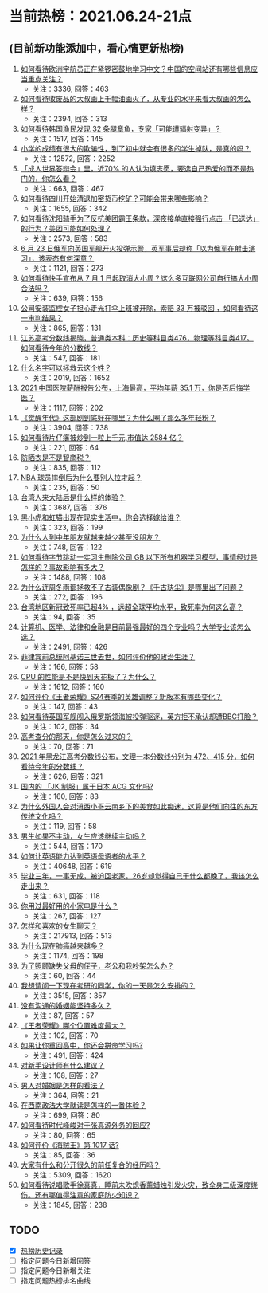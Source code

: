 # 当前热榜：2021.06.24-21点
## (目前新功能添加中，看心情更新热榜)
1. [如何看待欧洲宇航员正在紧锣密鼓地学习中文？中国的空间站还有哪些信息应当重点关注？](https://www.zhihu.com/question/466521697)
    * 关注：3336, 回答：463
2. [如何看待收废品的大叔画上千幅油画火了，从专业的水平来看大叔画的怎么样？](https://www.zhihu.com/question/466839329)
    * 关注：2394, 回答：313
3. [如何看待韩国渔民发现 32 条腿章鱼，专家「可能遭辐射变异」？](https://www.zhihu.com/question/466878537)
    * 关注：1517, 回答：145
4. [小学的成绩有很大的欺骗性，到了初中就会有很多的学生掉队，是真的吗？](https://www.zhihu.com/question/433616847)
    * 关注：12572, 回答：2252
5. [「成人世界答辩会」里，近70% 的人认为填志愿，要选自己热爱的而不是热门的，你怎么看？](https://www.zhihu.com/question/466549049)
    * 关注：663, 回答：467
6. [如何看待四川开始清退加密货币挖矿？可能会带来哪些影响？](https://www.zhihu.com/question/466079044)
    * 关注：1655, 回答：342
7. [如何看待沈阳骑手为了反抗美团霸王条款，深夜接单直接强行点击 「已送达」的行为？美团可能如何处理？](https://www.zhihu.com/question/465982752)
    * 关注：2573, 回答：583
8. [6 月 23 日俄军向英国军舰开火投弹示警，英军事后却称「以为俄军在射击演习」，该表态有何深意？](https://www.zhihu.com/question/466882658)
    * 关注：1121, 回答：273
9. [如何看待快手宣布从 7 月 1 日起取消大小周？这么多互联网公司自行搞大小周合法吗？](https://www.zhihu.com/question/467143015)
    * 关注：639, 回答：156
10. [公司安装监控女子担心走光打伞上班被开除，索赔 33 万被驳回 ，如何看待这一审判结果？](https://www.zhihu.com/question/466782388)
    * 关注：865, 回答：131
11. [江苏高考分数线揭晓，普通类本科：历史等科目类476，物理等科目类417。如何看待今年的分数线？](https://www.zhihu.com/question/467115094)
    * 关注：547, 回答：181
12. [什么名字可以拯救云这个姓？](https://www.zhihu.com/question/374976506)
    * 关注：2019, 回答：1652
13. [2021 中国医院薪酬报告公布，上海最高，平均年薪 35.1 万，你是否后悔学医？](https://www.zhihu.com/question/466745043)
    * 关注：1117, 回答：202
14. [《觉醒年代》这部剧到底好在哪里？为什么圈了那么多年轻粉？](https://www.zhihu.com/question/459410613)
    * 关注：3904, 回答：738
15. [如何看待片仔癀被炒到一粒上千元,市值达 2584 亿？](https://www.zhihu.com/question/466984445)
    * 关注：221, 回答：64
16. [防晒衣是不是智商税？](https://www.zhihu.com/question/398086368)
    * 关注：835, 回答：112
17. [NBA 球员摔倒后为什么要别人拉才起？](https://www.zhihu.com/question/20245636)
    * 关注：235, 回答：50
18. [台湾人来大陆后是什么样的体验？](https://www.zhihu.com/question/403879552)
    * 关注：3687, 回答：376
19. [黑小虎和虹猫出现在现实生活中，你会选择嫁给谁？](https://www.zhihu.com/question/403110937)
    * 关注：323, 回答：199
20. [为什么人到中年朋友就越来越少甚至没朋友？](https://www.zhihu.com/question/365256729)
    * 关注：748, 回答：122
21. [如何看待字节跳动一实习生删除公司 GB 以下所有机器学习模型，事情经过是怎样的？事故影响有多大？](https://www.zhihu.com/question/466656197)
    * 关注：1488, 回答：108
22. [为什么连周冬雨都拯救不了古装偶像剧？《千古玦尘》是哪里出了问题？](https://www.zhihu.com/question/465674599)
    * 关注：272, 回答：196
23. [台湾地区新冠致死率已超4% ，远超全球平均水平，致死率为何这么高？](https://www.zhihu.com/question/466839287)
    * 关注：94, 回答：35
24. [计算机、医学、法律和金融是目前最强最好的四个专业吗？大学专业该怎么选？](https://www.zhihu.com/question/458947942)
    * 关注：2491, 回答：426
25. [菲律宾前总统阿基诺三世去世，如何评价他的政治生涯？](https://www.zhihu.com/question/467004815)
    * 关注：166, 回答：58
26. [CPU 的性能是不是快到天花板了？为什么？](https://www.zhihu.com/question/376567574)
    * 关注：1612, 回答：160
27. [如何评价《王者荣耀》S24赛季的英雄调整？新版本有哪些变化？](https://www.zhihu.com/question/466612397)
    * 关注：147, 回答：43
28. [如何看待英国军舰闯入俄罗斯领海被投弹驱逐，英方拒不承认却遭BBC打脸？](https://www.zhihu.com/question/466996777)
    * 关注：102, 回答：34
29. [高考查分的那天，你是怎么过来的？](https://www.zhihu.com/question/330411122)
    * 关注：70, 回答：71
30. [2021 年黑龙江高考分数线公布，文理一本分数线分别为 472、415 分，如何看待今年的分数线？](https://www.zhihu.com/question/466845821)
    * 关注：626, 回答：321
31. [国内的 「JK 制服」属于日本 ACG 文化吗?](https://www.zhihu.com/question/464172849)
    * 关注：160, 回答：83
32. [为什么外国人会对滇西小哥云南乡下的美食如此痴迷，这算是他们向往的东方传统文化吗？](https://www.zhihu.com/question/466627104)
    * 关注：119, 回答：58
33. [男生如果不主动，女生应该继续主动吗？](https://www.zhihu.com/question/317466232)
    * 关注：544, 回答：170
34. [如何让英语能力达到英语母语者的水平？](https://www.zhihu.com/question/276101963)
    * 关注：40648, 回答：619
35. [毕业三年，一事无成，被迫回老家，26岁却觉得自己干什么都晚了，我该怎么走出来？](https://www.zhihu.com/question/302335564)
    * 关注：631, 回答：118
36. [你用过最好用的小家电是什么？](https://www.zhihu.com/question/455984065)
    * 关注：267, 回答：127
37. [怎样和喜欢的女生聊天？](https://www.zhihu.com/question/269469147)
    * 关注：217913, 回答：513
38. [为什么现在肺癌越来越多？](https://www.zhihu.com/question/454025025)
    * 关注：1174, 回答：198
39. [为了照顾缺失父母的侄子，老公和我吵架怎么办？](https://www.zhihu.com/question/466965270)
    * 关注：60, 回答：44
40. [我想请问一下现在考研的同学，你的一天是怎么安排的？](https://www.zhihu.com/question/410450910)
    * 关注：3515, 回答：357
41. [没有沟通的婚姻能坚持多久？](https://www.zhihu.com/question/460708737)
    * 关注：87, 回答：57
42. [《王者荣耀》哪个位置难度最大？](https://www.zhihu.com/question/380930502)
    * 关注：102, 回答：70
43. [如果让你重回高中，你还会拼命学习吗?](https://www.zhihu.com/question/463498830)
    * 关注：491, 回答：424
44. [对新手设计师有什么建议？](https://www.zhihu.com/question/465699978)
    * 关注：108, 回答：27
45. [男人对婚姻是怎样的看法？](https://www.zhihu.com/question/457019241)
    * 关注：364, 回答：21
46. [在西南政法大学就读是怎样的一番体验？](https://www.zhihu.com/question/24467804)
    * 关注：699, 回答：80
47. [如何看待时代峰峻对于张真源外务的回应?](https://www.zhihu.com/question/466776555)
    * 关注：80, 回答：65
48. [如何评价《海贼王》第 1017 话?](https://www.zhihu.com/question/466614752)
    * 关注：85, 回答：36
49. [大家有什么和分开很久的前任复合的经历吗？](https://www.zhihu.com/question/27791654)
    * 关注：5309, 回答：1620
50. [如何看待说唱歌手徐真真，睡前未吹熄香薰蜡烛引发火灾，致全身二级深度烧伤。还有哪值得注意的家庭防火知识？](https://www.zhihu.com/question/466504088)
    * 关注：1845, 回答：238
## TODO
* [x] [热榜历史记录](hot_history/AllHot.md)
* [ ] 指定问题今日新增回答
* [ ] 指定问题今日新增关注
* [ ] 指定问题热榜排名曲线
